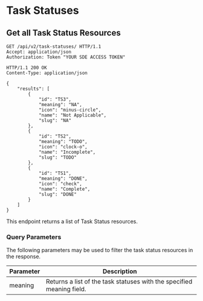 # Task Statuses

## Get all Task Status Resources

```http
GET /api/v2/task-statuses/ HTTP/1.1
Accept: application/json
Authorization: Token "YOUR SDE ACCESS TOKEN"
```

```http
HTTP/1.1 200 OK
Content-Type: application/json

{
    "results": [
        {
            "id": "TS3",
            "meaning": "NA",
            "icon": "minus-circle",
            "name": "Not Applicable",
            "slug": "NA"
        },
        {
            "id": "TS2",
            "meaning": "TODO",
            "icon": "clock-o",
            "name": "Incomplete",
            "slug": "TODO"
        },
        {
            "id": "TS1",
            "meaning": "DONE",
            "icon": "check",
            "name": "Complete",
            "slug": "DONE"
        }
    ]
}
```

This endpoint returns a list of Task Status resources.

### Query Parameters

The following parameters may be used to filter the task status resources in the response.

Parameter | Description
----------|-----------------------------
meaning   | Returns a list of the task statuses with the specified meaning field.
